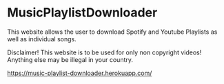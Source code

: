 # MusicPlaylistDownloader

This website allows the user to download Spotify and Youtube Playlists as well as individual songs. 

Disclaimer! This website is to be used for only non copyright videos! Anything else may be illegal in your country.

https://music-playlist-downloader.herokuapp.com/
